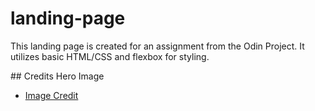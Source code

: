 # landing-page
This landing page is created for an assignment from the Odin Project. It utilizes basic HTML/CSS and flexbox for styling.

## Credits
Hero Image
- [Image Credit](https://pixabay.com/photos/tree-sunset-clouds-sky-silhouette-736885/)